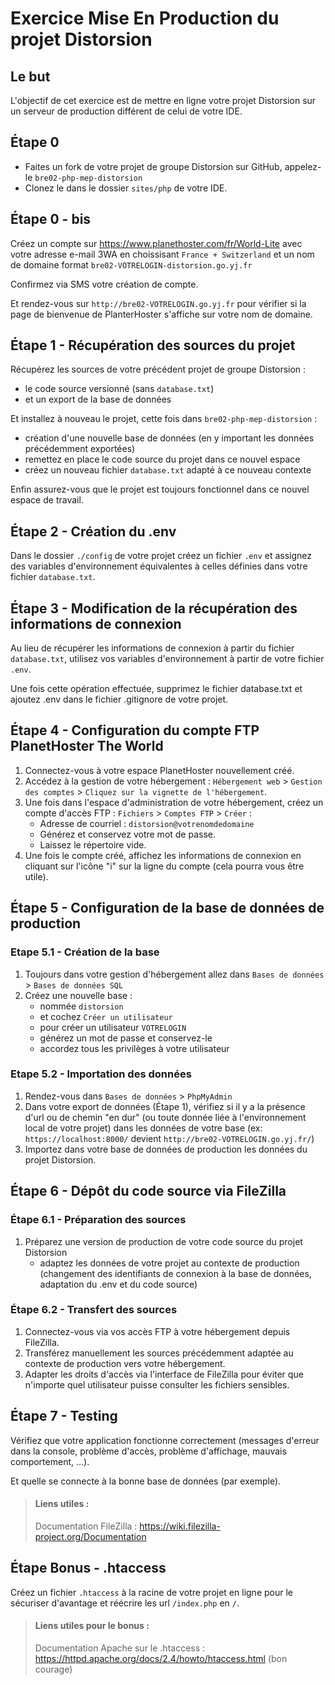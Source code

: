 # Exercice Mise En Production du projet Distorsion

## Le but
L'objectif de cet exercice est de mettre en ligne votre projet Distorsion sur un serveur de production différent de celui de votre IDE.
## Étape 0
- Faites un fork de votre projet de groupe Distorsion sur GitHub, appelez-le `bre02-php-mep-distorsion`
- Clonez le dans le dossier `sites/php` de votre IDE.

## Étape 0 - bis

Créez un compte sur https://www.planethoster.com/fr/World-Lite avec votre adresse e-mail 3WA en choissisant `France + Switzerland` et un nom de domaine format `bre02-VOTRELOGIN-distorsion.go.yj.fr`

Confirmez via SMS votre création de compte.

Et rendez-vous sur `http://bre02-VOTRELOGIN.go.yj.fr` pour vérifier si la page de bienvenue de PlanterHoster s'affiche sur votre nom de domaine.

## Étape 1 - Récupération des sources du projet

Récupérez les sources de votre précédent projet de groupe Distorsion :
- le code source versionné (sans `database.txt`)
- et un export de la base de données

Et installez à nouveau le projet, cette fois dans `bre02-php-mep-distorsion` :
- création d'une nouvelle base de données (en y important les données précédemment exportées)
- remettez en place le code source du projet dans ce nouvel espace
- créez un nouveau fichier `database.txt` adapté à ce nouveau contexte

Enfin assurez-vous que le projet est toujours fonctionnel dans ce nouvel espace de travail.

## Étape 2 - Création du .env

Dans le dossier `./config` de votre projet créez un fichier `.env` et assignez des variables d'environnement équivalentes à celles définies dans votre fichier `database.txt`.

## Étape 3 - Modification de la récupération des informations de connexion

Au lieu de récupérer les informations de connexion à partir du fichier `database.txt`, utilisez vos variables d'environnement à partir de votre fichier `.env`.

Une fois cette opération effectuée, supprimez le fichier database.txt et ajoutez .env dans le fichier .gitignore de votre projet.
## Étape 4 - Configuration du compte FTP PlanetHoster The World

1. Connectez-vous à votre espace PlanetHoster nouvellement créé.
2. Accédez à la gestion de votre hébergement : `Hébergement web` > `Gestion des comptes` > `Cliquez sur la vignette de l'hébergement`.
3. Une fois dans l'espace d'administration de votre hébergement, créez un compte d'accès FTP : `Fichiers` > `Comptes FTP` > `Créer` :
   - Adresse de courriel : `distorsion@votrenomdedomaine`
   - Générez et conservez votre mot de passe.
   - Laissez le répertoire vide.
4. Une fois le compte créé, affichez les informations de connexion en cliquant sur l'icône "i" sur la ligne du compte (cela pourra vous être utile).

## Étape 5 - Configuration de la base de données de production

### Etape 5.1 - Création de la base
1. Toujours dans votre gestion d'hébergement allez dans `Bases de données` > `Bases de données SQL`
2. Créez une nouvelle base :
   - nommée `distorsion` 
   - et cochez `Créer un utilisateur` 
   - pour créer un utilisateur `VOTRELOGIN`
   - générez un mot de passe et conservez-le
   - accordez tous les privilèges à votre utilisateur

### Etape 5.2 - Importation des données
1. Rendez-vous dans `Bases de données` > `PhpMyAdmin`
2. Dans votre export de données (Étape 1), vérifiez si il y a la présence d'url ou de chemin "en dur" (ou toute donnée liée à l'environnement local de votre projet) dans les données de votre base (ex: `https://localhost:8000/` devient `http://bre02-VOTRELOGIN.go.yj.fr/`)
3. Importez dans votre base de données de production les données du projet Distorsion.


## Étape 6 - Dépôt du code source via FileZilla

### Étape 6.1 - Préparation des sources
1. Préparez une version de production de votre code source du projet Distorsion
   - adaptez les données de votre projet au contexte de production (changement des identifiants de connexion à la base de données, adaptation du .env et du code source)

### Étape 6.2 - Transfert  des sources
1. Connectez-vous via vos accès FTP à votre hébergement depuis FileZilla.
2. Transférez manuellement les sources précédemment adaptée au contexte de production vers votre hébergement.
3. Adapter les droits d'accès via l'interface de FileZilla pour éviter que n'importe quel utilisateur puisse consulter les fichiers sensibles. 

## Étape 7 - Testing
Vérifiez que votre application fonctionne correctement (messages d'erreur dans la console, problème d'accès, problème d'affichage, mauvais comportement, ...).

Et quelle se connecte à la bonne base de données (par exemple).

> #### Liens utiles :
> Documentation FileZilla : https://wiki.filezilla-project.org/Documentation

## Étape Bonus - .htaccess
Créez un fichier `.htaccess` à la racine de votre projet en ligne pour le sécuriser d'avantage et réécrire les url `/index.php` en `/`.
> #### Liens utiles pour le bonus :
> Documentation Apache sur le .htaccess : https://httpd.apache.org/docs/2.4/howto/htaccess.html (bon courage)
